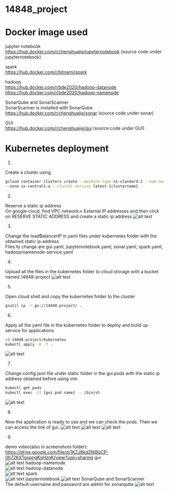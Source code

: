 # 14848_project
# Docker image used  
jupyter notebook  
https://hub.docker.com/r/chenghuajie/jupyternotebook (source code under jupyternotebook)

spark  
https://hub.docker.com/r/bitnami/spark

hadoop  
https://hub.docker.com/r/bde2020/hadoop-datanode  
https://hub.docker.com/r/bde2020/hadoop-namenode

SonarQube and SonarScanner  
SonarScanner is installed with SonarQube  
https://hub.docker.com/r/chenghuajie/sonar (source code under sonar)

GUI  
https://hub.docker.com/r/chenghuajie/gui (source code under GUI)

# Kubernetes deployment
1.
Create a cluster using
```sh
gcloud container clusters create --machine-type n1-standard-2 --num-nodes 2 \
--zone us-central1-a --cluster-version latest {clustername}
```
2.
Reserve a static ip address   
On google cloud, find VPC network-> External IP addresses and then click on RESERVE STATIC ADDRESS and create a static ip address
![alt text](https://github.com/Huajiecheng/14848_hw/blob/main/project/screenshots/static_ip.JPG?raw=true)

3.  
Change the loadBalancerIP in yaml files under kubernetes folder with the obtained static ip address    
Files to change are gui.yaml, jupyternotebook.yaml, sonar.yaml, spark.yaml, hadoop/namenode-service.yaml

4.
Upload all the files in the kubernetes folder to cloud storage with a bucket named 14848-project
![alt text](https://github.com/Huajiecheng/14848_hw/blob/main/project/screenshots/bucket.JPG?raw=true)

5.
Open cloud shell and copy the kubernetes folder to the cluster
```sh
gsutil cp -r gs://14848-project/ .
```
6.
Apply all the yaml file in the kubernetes folder to deploy and build up service for applications  
```sh
cd 14848-project/kubernetes
kubectl apply -R -f .
```
![alt text](https://github.com/Huajiecheng/14848_hw/blob/main/project/screenshots/apply_yaml.JPG?raw=true)

7.
Change config json file under static folder in the gui pods with the static ip address obtained before using vim
```sh
kubectl get pods
kubectl exec -it {gui pod name} -- /bin/sh
```
![alt text](https://github.com/Huajiecheng/14848_hw/blob/main/project/screenshots/change_config.JPG?raw=true)

8.
Now the application is ready to use and we can check the pods. Then we can access the link of gui.
![alt text](https://github.com/Huajiecheng/14848_hw/blob/main/project/screenshots/all_pods.JPG?raw=true)
![alt text](https://github.com/Huajiecheng/14848_hw/blob/main/project/screenshots/deployment.JPG?raw=true)
![alt text](https://github.com/Huajiecheng/14848_hw/blob/main/project/screenshots/service.JPG?raw=true)

9.
demo video(also in screenshots folder): https://drive.google.com/file/d/1KZJ8kd2NiBqCP-0h72KXTovpngKoHznK/view?usp=sharing
gui  
![alt text](https://github.com/Huajiecheng/14848_hw/blob/main/project/screenshots/gui.JPG?raw=true)
hadoop-namenode  
![alt text](https://github.com/Huajiecheng/14848_hw/blob/main/project/screenshots/namenode.JPG?raw=true)
hadoop-datanode  
![alt text](https://github.com/Huajiecheng/14848_hw/blob/main/project/screenshots/datanode.JPG?raw=true)
spark  
![alt text](https://github.com/Huajiecheng/14848_hw/blob/main/project/screenshots/spark.JPG?raw=true)
jupyternotebook
![alt text](https://github.com/Huajiecheng/14848_hw/blob/main/project/screenshots/jupyter.JPG?raw=true)
SonarQube and SonarScanner  
The default username and password are admin for sonarqube
![alt text](https://github.com/Huajiecheng/14848_hw/blob/main/project/screenshots/sonar.JPG?raw=true)
